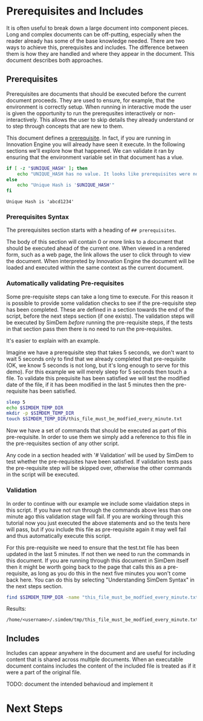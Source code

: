 # Prerequisites and Includes

It is often useful to break down a large document into component pieces. Long and complex documents can be off-putting, especially when the reader already has some of the base knowledge needed. There are two ways to achieve this, prerequisites and includes. The difference between them is how they are handled and where they appear in the document. This document describes both approaches.

## Prerequisites

Prerequisites are documents that should be executed before the current document proceeds. They are used to ensure, for example, that the environment is correctly setup. When running in interactive mode the user is given the opportunity to run the prerequsites interactively or non-interactively. This allows the user to skip details they already understand or to step through concepts that are new to them.

This document defines a [prerequisite](prerequisiteExample.md). In fact, if you are running in Innovation Engine you will already have seen it execute. In the following sections we'll explore how that happened. We can validate it ran by ensuring that the environment variable set in that document has a vlue.

```bash
if [ -z "$UNIQUE_HASH" ]; then
    echo "UNIQUE_HASH has no value. It looks like prerequisites were not run correctly."
else
    echo "Unique Hash is '$UNIQUE_HASH'"
fi
```

<!-- expected_similarity=0.7 -->
```text
Unique Hash is 'abcd1234'
```

### Prerequisites Syntax

The prerequisites section starts with a heading of `## prerequisites`.

The body of this section will contain 0 or more links to a document that should be executed ahead of the current one. When viewed in a rendered form, such as a web page, the link allows the user to click through to view the document. When interpreted by Innovation Engine the document will be loaded and executed within the same context as the current document.

### Automatically validating Pre-requisites

Some pre-requisite steps can take a long time to execute. For this
reason it is possible to provide some validation checks to see if the
pre-requisite step has been completed. These are defined in a section
towards the end of the script, before the next steps section (if one
exists). The validation steps will be executed by SimDem *before*
running the pre-requisite steps, if the tests in that section pass
then there is no need to run the pre-requisites.

It's easier to explain with an example.

Imagine we have a prerequisite step that takes 5 seconds, we don't
want to wait 5 seconds only to find that we already completed that
pre-requisite (OK, we know 5 seconds is not long, but it's long enough
to serve for this demo). For this example we will merely sleep for 5
seconds then touch a file. To validate this prequisite has been
satisfied we will test the modified date of the file, if it has been
modified in the last 5 minutes then the pre-requisite has been
satisfied.

```bash
sleep 5
echo $SIMDEM_TEMP_DIR
mkdir -p $SIMDEM_TEMP_DIR
touch $SIMDEM_TEMP_DIR/this_file_must_be_modfied_every_minute.txt
```

Now we have a set of commands that should be executed as part of this
pre-requisite. In order to use them we simply add a reference to this
file in the pre-requisites section of any other script. 

Any code in a section headed with '# Validation' will be used by
SimDem to test whether the pre-requisites have been satisfied. If
validation tests pass the pre-requisite step will be skipped over,
otherwise the other commands in the script will be executed.

### Validation

In order to continue with our example we include some vlaidation steps
in this script. If you have not run through the commands above less
than one minute ago this validation stage will fail. If you are
working through this tutorial now you just executed the above
statements and so the tests here will pass, but if you include this
file as pre-requisite again it may well fail and thus automatically
execute this script.

For this pre-requisite we need to ensure that the test.txt file has
been updated in the last 5 minutes. If not then we need to run the
commands in this document. If you are running through this document in
SimDem itself then it might be worth going back to the page that calls
this as a pre-requisite, as long as you do this in the next five
minutes you won't come back here. You can do this by selecting
"Understanding SimDem Syntax" in the next steps section.

```bash
find $SIMDEM_TEMP_DIR -name "this_file_must_be_modfied_every_minute.txt" -newermt "1 minutes ago"
```

Results:

```
/home/<username>/.simdem/tmp/this_file_must_be_modfied_every_minute.txt
```

## Includes

Includes can appear anywhere in the document and are useful for including content that is shared across multiple documents. When an executable document contains includes the content of the included file is treated as if it were a part of the original file.

TODO: document the intended behavioud and implement it

# Next Steps

<!--
TODO: port relevant content from SimDem to here and update to cover IE

  1. [Understanding SimDem Syntax](../syntax/script.md)
  2. [Configure your scripts through variables](../variables/script.md)
  3. [SimDem Index](../script.md)
  4. [Write multi-part documents](../multipart/script.md)

-->
